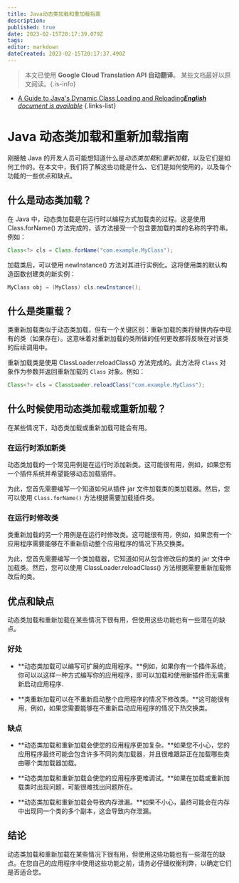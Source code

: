 ```yaml
---
title: Java动态类加载和重加载指南
description: 
published: true
date: 2023-02-15T20:17:39.079Z
tags: 
editor: markdown
dateCreated: 2023-02-15T20:17:37.490Z
---
```


> 本文已使用 **Google Cloud Translation API 自动翻译**。
某些文档最好以原文阅读。{.is-info}



- [A Guide to Java's Dynamic Class Loading and Reloading***English** document is available*](/en/Knowledge-base/Java/a-guide-to-java-s-dynamic-class-loading-and-reloading)
{.links-list}


# Java 动态类加载和重新加载指南

刚接触 Java 的开发人员可能想知道什么是*动态类加载*和*重新加载*，以及它们是如何工作的。在本文中，我们将了解这些功能是什么、它们是如何使用的，以及每个功能的一些优点和缺点。

## 什么是动态类加载？

在 Java 中，动态类加载是在运行时以编程方式加载类的过程。这是使用 Class.forName() 方法完成的，该方法接受一个包含要加载的类的名称的字符串。例如：

```java
Class<?> cls = Class.forName("com.example.MyClass");
```

加载类后，可以使用 newInstance() 方法对其进行实例化。这将使用类的默认构造函数创建类的新实例：

```java
MyClass obj = (MyClass) cls.newInstance();
```

## 什么是类重载？

类重新加载类似于动态类加载，但有一个关键区别：重新加载的类将替换内存中现有的类（如果存在）。这意味着对重新加载的类所做的任何更改都将反映在对该类的后续调用中。

重新加载类是使用 ClassLoader.reloadClass() 方法完成的。此方法将 `Class` 对象作为参数并返回重新加载的 `Class` 对象。例如：

```java
Class<?> cls = ClassLoader.reloadClass("com.example.MyClass");
```

## 什么时候使用动态类加载或重新加载？

在某些情况下，动态类加载或重新加载可能会有用。

### 在运行时添加新类

动态类加载的一个常见用例是在运行时添加新类。这可能很有用，例如，如果您有一个插件系统并希望能够动态加载插件。

为此，您首先需要编写一个知道如何从插件 jar 文件加载类的类加载器。然后，您可以使用 `Class.forName()` 方法根据需要加载插件类。

### 在运行时修改类

类重新加载的另一个用例是在运行时修改类。这可能很有用，例如，如果您有一个应用程序需要能够在不重新启动整个应用程序的情况下热交换类。

为此，您首先需要编写一个类加载器，它知道如何从包含修改后的类的 jar 文件中加载类。然后，您可以使用 ClassLoader.reloadClass() 方法根据需要重新加载修改后的类。

## 优点和缺点

动态类加载和重新加载在某些情况下很有用，但使用这些功能也有一些潜在的缺点。

### 好处

- **动态类加载可以编写可扩展的应用程序。**例如，如果你有一个插件系统，你可以以这样一种方式编写你的应用程序，即可以加载和使用新插件而无需重新启动应用程序.

- **类重新加载可以在不重新启动整个应用程序的情况下修改类。**这可能很有用，例如，如果您需要能够在不重新启动应用程序的情况下热交换类。

### 缺点

- **动态类加载和重新加载会使您的应用程序更加复杂。**如果您不小心，您的应用程序最终可能会包含许多不同的类加载器，并且很难跟踪正在加载哪些类由哪个类加载器加载。

- **动态类加载和重新加载会使您的应用程序更难调试。**如果在加载或重新加载类时出现问题，可能很难找出问题所在。

- **动态类加载和重新加载会导致内存泄漏。**如果不小心，最终可能会在内存中出现同一个类的多个副本，这会导致内存泄漏。

## 结论

动态类加载和重新加载在某些情况下很有用，但使用这些功能也有一些潜在的缺点。在您自己的应用程序中使用这些功能之前，请务必仔细权衡利弊，以确定它们是否适合您。